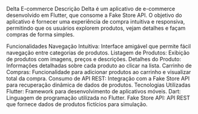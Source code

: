 Delta E-commerce
Descrição
Delta é um aplicativo de e-commerce desenvolvido em Flutter, que consome a Fake Store API. O objetivo do aplicativo é fornecer uma experiência de compra intuitiva e responsiva, permitindo que os usuários explorem produtos, vejam detalhes e façam compras de forma simples.

Funcionalidades
Navegação Intuitiva: Interface amigável que permite fácil navegação entre categorias de produtos.
Listagem de Produtos: Exibição de produtos com imagens, preços e descrições.
Detalhes do Produto: Informações detalhadas sobre cada produto ao clicar na lista.
Carrinho de Compras: Funcionalidade para adicionar produtos ao carrinho e visualizar total da compra.
Consumo de API REST: Integração com a Fake Store API para recuperação dinâmica de dados de produtos.
Tecnologias Utilizadas
Flutter: Framework para desenvolvimento de aplicativos móveis.
Dart: Linguagem de programação utilizada no Flutter.
Fake Store API: API REST que fornece dados de produtos fictícios para simulação.
